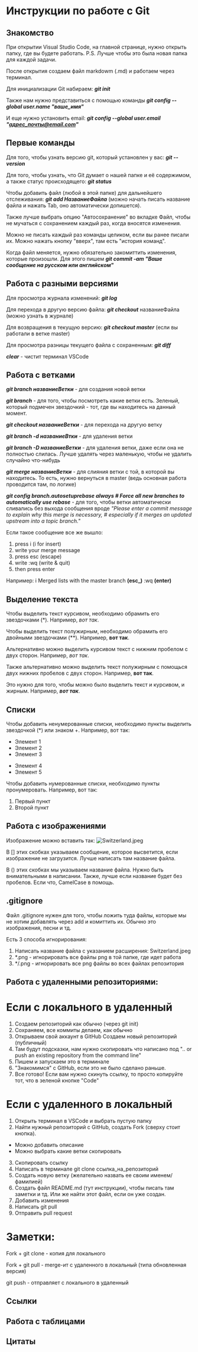 # Инструкции по работе с Git

## Знакомство

При открытии Visual Studio Code, на главной странице, нужно открыть папку, где вы будете работать. 
P.S. Лучше чтобы это была новая папка для каждой задачи.

После открытия создаем файл markdowm (.md) и работаем через терминал.

Для инициализации Git набираем: _**git init**_

Также нам нужно представиться с помощью команды _**git config --global user.name "ваше_имя"**_

И еще нужно установить email: _**git config --global user.email "адрес_почты@email.com"**_

## Первые команды

Для того, чтобы узнать версию git, который установлен у вас: _**git --version**_

Для того, чтобы узнать, что Git думает о нашей папке и её содержимом, а также статус происходящего: _**git status**_

Чтобы добавить файл (любой в этой папке) для дальнейшего отслеживания: _**git add НазваниеФайла**_ (можно начать писать название файла и нажать Tab, оно автоматически допишется).

Также лучше выбрать опцию "Автосохранение" во вкладке Файл, чтобы не мучаться с сохранением каждый раз, когда вносятся изменения.

Можно не писать каждый раз команды целиком, если вы ранее писали их. Можно нажать кнопку "вверх", там есть "история команд".

Когда файл меняется, нужно обязательно закомиттить изменения, которые произошли. Для этого пишем _**git commit -am "Ваше сообщение на русском или английском"**_

## Работа с разными версиями

Для просмотра журнала изменений: _**git log**_

Для перехода в другую версию файла: _**git checkout**_ названиеФайла (можно узнать в журнале)

Для возвращения в текущую версию: _**git checkout master**_ (если вы работали в ветке master)

Для просмотра разницы текущего файла с сохраненным: _**git diff**_

_**clear**_ - чистит терминал VSCode

## Работа с ветками

_**git branch названиеВетки**_  - для создания новой ветки

_**git branch**_  - для того, чтобы посмотреть какие ветки есть. Зеленый, который подмечен звездочкий - тот, где вы находитесь на данный момент.

_**git checkout названиеВетки**_  - для перехода на другую ветку

_**git branch -d названиеВтки**_  - для удаления ветки

_**git branch -D названиеВетки**_  - для удаления ветки, даже если она не полностью слилась. Лучше удалять через маленькую, чтобы не удалить случайно что-нибудь

_**git merge названиеВетки**_  - для слияния ветки с той, в которой вы находитесь. То есть, нужно вернуться в master (ведь основная работа проводится там, по логике)

_**git config branch.autosetuprebase always # Force all new branches to automatically use rebase**_  - для того, чтобы ветки автоматически сливались без выхода сообщения вроде _"Please enter a commit message to explain why this merge is necessary, # especially if it merges an updated upstream into a topic branch."_

Если такое сообщение все же вышло:

1. press i (i for insert)
2. write your merge message
3. press esc (escape)
4. write :wq (write & quit)
5. then press enter

Например: i Merged lists with the master branch **(esc_)** :wq **(enter)**

## Выделение текста

Чтобы выделить текст курсивом, необходимо обрамить его звездочками (*). Например, *вот так*.

Чтобы выделить текст полужирным, необходимо обрамить его двойными звездочками (**). Например, **вот так**.

Альтернативно можно выделить курсивом текст с нижним пробелом с двух сторон. Например, _вот так_.

Также альтернативно можно выделить текст полужирным с помощься двух нижних пробелов с двух сторон. Например, __вот так__.

Это нужно для того, чтобы можно было выделить текст и курсивом, и жирным. Например, _**вот так**_.


## Списки

Чтобы добавить ненумерованные списки, необходимо пункты выделить звездочкой (*) или знаком +. Например, вот так:
* Элемент 1
* Элемент 2
* Элемент 3
+ Элемент 4
+ Элемент 5


Чтобы добавить нумерованные списки, необходимо пункты пронумеровать. Например, вот так:
1. Первый пункт
2. Второй пункт

## Работа с изображениями

Изображение можно вставить так:
![Switzerland.jpeg](Switzerland.jpeg)

В [] этих скобках указываем сообщение, которое высветится, если изображение не загрузится. Лучше написать там название файла.

В () этих скобках мы указываем название файла. Нужно быть внимательными в написании. Также, лучше если название будет без пробелов. Если что, CamelCase в помощь.


## .gitignore

Файл .gitignore нужен для того, чтобы ложить туда файлы, которые мы не хотим добавлять через add и комиттить их. Обычно это изображения, песни и тд.

Есть 3 способа игнорирования:
1. Написать название файла с указанием расширения: Switzerland.jpeg
2. *.png - игнорировать все файлы png в той папке, где идет работа
3. */.png - игнорировать все png файлы во всех файлах репозитория


## Работа с удаленными репозиториями:
# Если с локального в удаленный
1. Создаем репозиторий как обычно (через git init)
2. Сохраняем, все коммиты делаем, как обычно
3. Открываем свой аккаунт в GitHub
Создаем новый репозиторий (публичный)
4. Там будут подсказки, нам нужно скопировать что написано под ".. or push an existing repository from the command line"
5. Пишем и запускаем это в терминале
6. "Знакомимся" с GitHub, если это не было сделано раньше.
7. Все готово! Если вам нужно скинуть ссылку, то просто копируйте тот, что в зеленой кнопке "Code"

# Если с удаленного в локальный
1. Открыть терминал в VSCode и выбрать пустую папку
2. Найти нужный репозиторий с GitHub, создать Fork (сверху стоит кнопка).
- Можно добавить описание
- Можно выбрать какие ветки скопировать
3. Скопировать ссылку
4. Написать в терминале git clone ссылка_на_репозиторий
5. Создать новую ветку (желательно назвать ее своим именем/фамилией)
6. Создать файл README.md (тут инструкции), чтобы писать там заметки и тд. Или же найти этот файл, если он уже создан.
7. Добавить изменения
8. Написать git pull
9. Отправить pull request

# Заметки:
Fork + git clone - копия для локального 

Fork + git pull - merge-ит с удаленного в локальный (типа обновленная версия)

git push - отправляет с локального в удаленный

## Ссылки

## Работа с таблицами

## Цитаты


